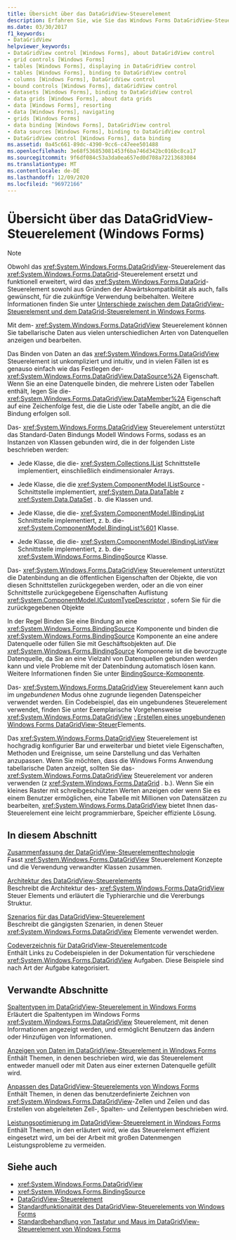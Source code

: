 ```yaml
---
title: Übersicht über das DataGridView-Steuerelement
description: Erfahren Sie, wie Sie das Windows Forms DataGridView-Steuerelement verwenden, um tabellarische Daten aus vielen unterschiedlichen Arten von Datenquellen anzuzeigen und zu bearbeiten.
ms.date: 03/30/2017
f1_keywords:
- DataGridView
helpviewer_keywords:
- DataGridView control [Windows Forms], about DataGridView control
- grid controls [Windows Forms]
- tables [Windows Forms], displaying in DataGridView control
- tables [Windows Forms], binding to DataGridView control
- columns [Windows Forms], DataGridView control
- bound controls [Windows Forms], dataGridView control
- datasets [Windows Forms], binding to DataGridView control
- data grids [Windows Forms], about data grids
- data [Windows Forms], resorting
- data [Windows Forms], navigating
- grids [Windows Forms]
- data binding [Windows Forms], DataGridView control
- data sources [Windows Forms], binding to DataGridView control
- DataGridView control [Windows Forms], data binding
ms.assetid: 0a45c661-89dc-4390-9cc6-c47eee501488
ms.openlocfilehash: 3e68f536853081453f6ba746d342bc016bc8ca17
ms.sourcegitcommit: 9f6df084c53a3da0ea657ed0d708a72213683084
ms.translationtype: MT
ms.contentlocale: de-DE
ms.lasthandoff: 12/09/2020
ms.locfileid: "96972166"
---
```

# <a name="datagridview-control-overview-windows-forms"></a>Übersicht über das DataGridView-Steuerelement (Windows Forms)
> [!NOTE]
> Obwohl das <xref:System.Windows.Forms.DataGridView>-Steuerelement das <xref:System.Windows.Forms.DataGrid>-Steuerelement ersetzt und funktionell erweitert, wird das <xref:System.Windows.Forms.DataGrid>-Steuerelement sowohl aus Gründen der Abwärtskompatibilität als auch, falls gewünscht, für die zukünftige Verwendung beibehalten. Weitere Informationen finden Sie unter [Unterschiede zwischen dem DataGridView-Steuerelement und dem DataGrid-Steuerelement in Windows Forms](differences-between-the-windows-forms-datagridview-and-datagrid-controls.md).  
  
 Mit dem- <xref:System.Windows.Forms.DataGridView> Steuerelement können Sie tabellarische Daten aus vielen unterschiedlichen Arten von Datenquellen anzeigen und bearbeiten.  
  
 Das Binden von Daten an das <xref:System.Windows.Forms.DataGridView> Steuerelement ist unkompliziert und intuitiv, und in vielen Fällen ist es genauso einfach wie das Festlegen der- <xref:System.Windows.Forms.DataGridView.DataSource%2A> Eigenschaft. Wenn Sie an eine Datenquelle binden, die mehrere Listen oder Tabellen enthält, legen Sie die- <xref:System.Windows.Forms.DataGridView.DataMember%2A> Eigenschaft auf eine Zeichenfolge fest, die die Liste oder Tabelle angibt, an die die Bindung erfolgen soll.  
  
 Das- <xref:System.Windows.Forms.DataGridView> Steuerelement unterstützt das Standard-Daten Bindungs Modell Windows Forms, sodass es an Instanzen von Klassen gebunden wird, die in der folgenden Liste beschrieben werden:  
  
- Jede Klasse, die die- <xref:System.Collections.IList> Schnittstelle implementiert, einschließlich eindimensionaler Arrays.  
  
- Jede Klasse, die die <xref:System.ComponentModel.IListSource> -Schnittstelle implementiert, <xref:System.Data.DataTable> z <xref:System.Data.DataSet> . b. die Klassen und.  
  
- Jede Klasse, die die- <xref:System.ComponentModel.IBindingList> Schnittstelle implementiert, z. b. die- <xref:System.ComponentModel.BindingList%601> Klasse.  
  
- Jede Klasse, die die- <xref:System.ComponentModel.IBindingListView> Schnittstelle implementiert, z. b. die- <xref:System.Windows.Forms.BindingSource> Klasse.  
  
 Das- <xref:System.Windows.Forms.DataGridView> Steuerelement unterstützt die Datenbindung an die öffentlichen Eigenschaften der Objekte, die von diesen Schnittstellen zurückgegeben werden, oder an die von einer Schnittstelle zurückgegebene Eigenschaften Auflistung <xref:System.ComponentModel.ICustomTypeDescriptor> , sofern Sie für die zurückgegebenen Objekte  
  
 In der Regel Binden Sie eine Bindung an eine <xref:System.Windows.Forms.BindingSource> Komponente und binden die <xref:System.Windows.Forms.BindingSource> Komponente an eine andere Datenquelle oder füllen Sie mit Geschäftsobjekten auf. Die <xref:System.Windows.Forms.BindingSource> Komponente ist die bevorzugte Datenquelle, da Sie an eine Vielzahl von Datenquellen gebunden werden kann und viele Probleme mit der Datenbindung automatisch lösen kann. Weitere Informationen finden Sie unter [BindingSource-Komponente](bindingsource-component.md).  
  
 Das- <xref:System.Windows.Forms.DataGridView> Steuerelement kann auch im *ungebundenen* Modus ohne zugrunde liegenden Datenspeicher verwendet werden. Ein Codebeispiel, das ein ungebundenes Steuerelement verwendet, finden Sie unter Exemplarische Vorgehensweise <xref:System.Windows.Forms.DataGridView> [: Erstellen eines ungebundenen Windows Forms DataGridView-Steuer](walkthrough-creating-an-unbound-windows-forms-datagridview-control.md)Elements.  
  
 Das <xref:System.Windows.Forms.DataGridView> Steuerelement ist hochgradig konfigurier Bar und erweiterbar und bietet viele Eigenschaften, Methoden und Ereignisse, um seine Darstellung und das Verhalten anzupassen. Wenn Sie möchten, dass die Windows Forms Anwendung tabellarische Daten anzeigt, sollten Sie das- <xref:System.Windows.Forms.DataGridView> Steuerelement vor anderen verwenden (z <xref:System.Windows.Forms.DataGrid> . b.). Wenn Sie ein kleines Raster mit schreibgeschützten Werten anzeigen oder wenn Sie es einem Benutzer ermöglichen, eine Tabelle mit Millionen von Datensätzen zu bearbeiten, <xref:System.Windows.Forms.DataGridView> bietet Ihnen das-Steuerelement eine leicht programmierbare, Speicher effiziente Lösung.  
  
## <a name="in-this-section"></a>In diesem Abschnitt  
 [Zusammenfassung der DataGridView-Steuerelementtechnologie](datagridview-control-technology-summary-windows-forms.md)  
 Fasst <xref:System.Windows.Forms.DataGridView> Steuerelement Konzepte und die Verwendung verwandter Klassen zusammen.  
  
 [Architektur des DataGridView-Steuerelements](datagridview-control-architecture-windows-forms.md)  
 Beschreibt die Architektur des- <xref:System.Windows.Forms.DataGridView> Steuer Elements und erläutert die Typhierarchie und die Vererbungs Struktur.  
  
 [Szenarios für das DataGridView-Steuerelement](datagridview-control-scenarios-windows-forms.md)  
 Beschreibt die gängigsten Szenarien, in denen Steuer <xref:System.Windows.Forms.DataGridView> Elemente verwendet werden.  
  
 [Codeverzeichnis für DataGridView-Steuerelementcode](datagridview-control-code-directory-windows-forms.md)  
 Enthält Links zu Codebeispielen in der Dokumentation für verschiedene <xref:System.Windows.Forms.DataGridView> Aufgaben. Diese Beispiele sind nach Art der Aufgabe kategorisiert.  
  
## <a name="related-sections"></a>Verwandte Abschnitte  
 [Spaltentypen im DataGridView-Steuerelement in Windows Forms](column-types-in-the-windows-forms-datagridview-control.md)  
 Erläutert die Spaltentypen im Windows Forms <xref:System.Windows.Forms.DataGridView> Steuerelement, mit denen Informationen angezeigt werden, und ermöglicht Benutzern das ändern oder Hinzufügen von Informationen.  
  
 [Anzeigen von Daten im DataGridView-Steuerelement in Windows Forms](displaying-data-in-the-windows-forms-datagridview-control.md)  
 Enthält Themen, in denen beschrieben wird, wie das Steuerelement entweder manuell oder mit Daten aus einer externen Datenquelle gefüllt wird.  
  
 [Anpassen des DataGridView-Steuerelements von Windows Forms](customizing-the-windows-forms-datagridview-control.md)  
 Enthält Themen, in denen das benutzerdefinierte Zeichnen von <xref:System.Windows.Forms.DataGridView>-Zellen und Zeilen und das Erstellen von abgeleiteten Zell-, Spalten- und Zeilentypen beschrieben wird.  
  
 [Leistungsoptimierung im DataGridView-Steuerelement in Windows Forms](performance-tuning-in-the-windows-forms-datagridview-control.md)  
 Enthält Themen, in den erläutert wird, wie das Steuerelement effizient eingesetzt wird, um bei der Arbeit mit großen Datenmengen Leistungsprobleme zu vermeiden.  
  
## <a name="see-also"></a>Siehe auch

- <xref:System.Windows.Forms.DataGridView>
- <xref:System.Windows.Forms.BindingSource>
- [DataGridView-Steuerelement](datagridview-control-windows-forms.md)
- [Standardfunktionalität des DataGridView-Steuerelements von Windows Forms](default-functionality-in-the-windows-forms-datagridview-control.md)
- [Standardbehandlung von Tastatur und Maus im DataGridView-Steuerelement von Windows Forms](default-keyboard-and-mouse-handling-in-the-windows-forms-datagridview-control.md)
